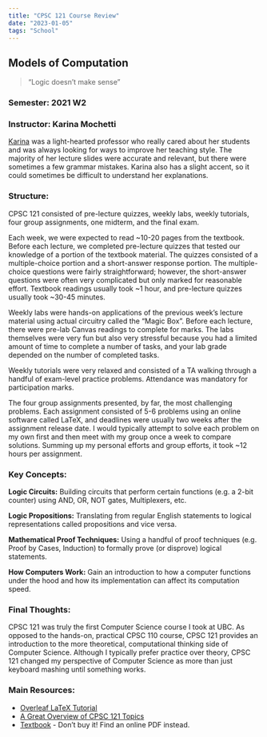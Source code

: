 ```yaml
---
title: "CPSC 121 Course Review"
date: "2023-01-05"
tags: "School"
---
```


## Models of Computation

> “Logic doesn’t make sense”

### Semester: 2021 W2

### Instructor: Karina Mochetti

[Karina](https://www.ratemyprofessors.com/professor?tid=2606722) was a light-hearted professor who really cared about her students and was always looking for ways to improve her teaching style. The majority of her lecture slides were accurate and relevant, but there were sometimes a few grammar mistakes. Karina also has a slight accent, so it could sometimes be difficult to understand her explanations.

### Structure:

CPSC 121 consisted of pre-lecture quizzes, weekly labs, weekly tutorials, four group assignments, one midterm, and the final exam.

Each week, we were expected to read ~10-20 pages from the textbook. Before each lecture, we completed pre-lecture quizzes that tested our knowledge of a portion of the textbook material. The quizzes consisted of a multiple-choice portion and a short-answer response portion. The multiple-choice questions were fairly straightforward; however, the short-answer questions were often very complicated but only marked for reasonable effort. Textbook readings usually took ~1 hour, and pre-lecture quizzes usually took ~30-45 minutes.

Weekly labs were hands-on applications of the previous week’s lecture material using actual circuitry called the “Magic Box”. Before each lecture, there were pre-lab Canvas readings to complete for marks. The labs themselves were very fun but also very stressful because you had a limited amount of time to complete a number of tasks, and your lab grade depended on the number of completed tasks.

Weekly tutorials were very relaxed and consisted of a TA walking through a handful of exam-level practice problems. Attendance was mandatory for participation marks.

The four group assignments presented, by far, the most challenging problems. Each assignment consisted of 5-6 problems using an online software called LaTeX, and deadlines were usually two weeks after the assignment release date. I would typically attempt to solve each problem on my own first and then meet with my group once a week to compare solutions. Summing up my personal efforts and group efforts, it took ~12 hours per assignment.

### Key Concepts:

**Logic Circuits:** Building circuits that perform certain functions (e.g. a 2-bit counter) using AND, OR, NOT gates, Multiplexers, etc.

**Logic Propositions:** Translating from regular English statements to logical representations called propositions and vice versa.

**Mathematical Proof Techniques:** Using a handful of proof techniques (e.g. Proof by Cases, Induction) to formally prove (or disprove) logical statements.

**How Computers Work:** Gain an introduction to how a computer functions under the hood and how its implementation can affect its computation speed. 

### Final Thoughts:

CPSC 121 was truly the first Computer Science course I took at UBC. As opposed to the hands-on, practical CPSC 110 course, CPSC 121 provides an introduction to the more theoretical, computational thinking side of Computer Science. Although I typically prefer practice over theory, CPSC 121 changed my perspective of Computer Science as more than just keyboard mashing until something works.

### Main Resources:

- [Overleaf LaTeX Tutorial](https://www.overleaf.com/learn/latex/Tutorials)
- [A Great Overview of CPSC 121 Topics](https://www.youtube.com/watch?v=QZwneRb-zqA&ab_channel=SebastianLague)
- [Textbook](https://www.amazon.ca/Discrete-Mathematics-Applications-Susanna-Epp/dp/0495391328) - Don’t buy it! Find an online PDF instead.